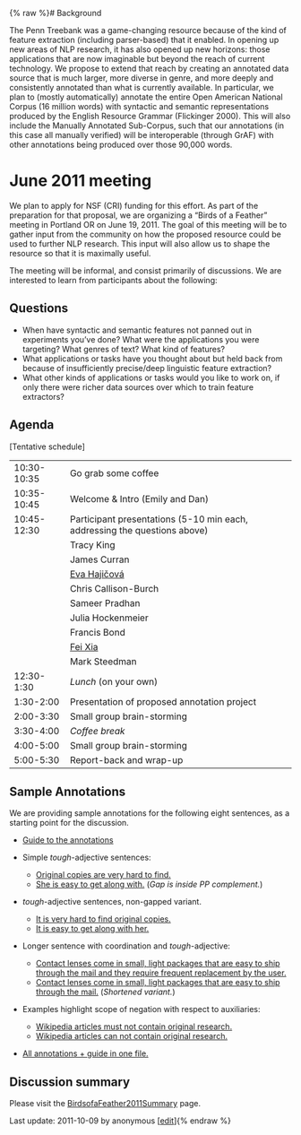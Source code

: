 {% raw %}# Background

The Penn Treebank was a game-changing resource because of the kind of
feature extraction (including parser-based) that it enabled. In opening
up new areas of NLP research, it has also opened up new horizons: those
applications that are now imaginable but beyond the reach of current
technology. We propose to extend that reach by creating an annotated
data source that is much larger, more diverse in genre, and more deeply
and consistently annotated than what is currently available. In
particular, we plan to (mostly automatically) annotate the entire Open
American National Corpus (16 million words) with syntactic and semantic
representations produced by the English Resource Grammar (Flickinger
2000). This will also include the Manually Annotated Sub-Corpus, such
that our annotations (in this case all manually verified) will be
interoperable (through GrAF) with other annotations being produced over
those 90,000 words.

# June 2011 meeting

We plan to apply for NSF (CRI) funding for this effort. As part of the
preparation for that proposal, we are organizing a “Birds of a Feather”
meeting in Portland OR on June 19, 2011. The goal of this meeting will
be to gather input from the community on how the proposed resource could
be used to further NLP research. This input will also allow us to shape
the resource so that it is maximally useful.

The meeting will be informal, and consist primarily of discussions. We
are interested to learn from participants about the following:

## Questions

- When have syntactic and semantic features not panned out in
experiments you’ve done? What were the applications you were
targeting? What genres of text? What kind of features?
- What applications or tasks have you thought about but held back from
because of insufficiently precise/deep linguistic feature
extraction?
- What other kinds of applications or tasks would you like to work on,
if only there were richer data sources over which to train feature
extractors?

## Agenda

\[Tentative schedule\]

|             |                                                                                         |
|-------------|-----------------------------------------------------------------------------------------|
| 10:30-10:35 | Go grab some coffee                                                                     |
| 10:35-10:45 | Welcome & Intro (Emily and Dan)                                                         |
| 10:45-12:30 | Participant presentations (5-10 min each, addressing the questions above)               |
|             | Tracy King                                                                              |
|             | James Curran                                                                            |
|             | [Eva Hajičová](http://faculty.washington.edu/ebender/BoaF/ACL-Portland-Anotace-DEF.pdf) |
|             | Chris Callison-Burch                                                                    |
|             | Sameer Pradhan                                                                          |
|             | Julia Hockenmeier                                                                       |
|             | Francis Bond                                                                            |
|             | [Fei Xia](http://faculty.washington.edu/ebender/BoaF/fxia.pdf)                          |
|             | Mark Steedman                                                                           |
| 12:30-1:30  | *Lunch* (on your own)                                                                   |
| 1:30-2:00   | Presentation of proposed annotation project                                             |
| 2:00-3:30   | Small group brain-storming                                                              |
| 3:30-4:00   | *Coffee break*                                                                          |
| 4:00-5:00   | Small group brain-storming                                                              |
| 5:00-5:30   | Report-back and wrap-up                                                                 |

## Sample Annotations

We are providing sample annotations for the following eight sentences,
as a starting point for the discussion.

- [Guide to the
annotations](http://faculty.washington.edu/ebender/BoaF-annotations/guide.txt)
- Simple *tough*-adjective sentences:
  
  - [Original copies are very hard to
find.](http://faculty.washington.edu/ebender/BoaF-annotations/s1.txt)
  - [She is easy to get along
with.](http://faculty.washington.edu/ebender/BoaF-annotations/s2.txt)
(*Gap is inside PP complement.*)
- *tough*-adjective sentences, non-gapped variant.
  
  - [It is very hard to find original
copies.](http://faculty.washington.edu/ebender/BoaF-annotations/s3.txt)
  - [It is easy to get along with
her.](http://faculty.washington.edu/ebender/BoaF-annotations/s4.txt)
- Longer sentence with coordination and *tough*-adjective:
  
  - [Contact lenses come in small, light packages that are easy to
ship through the mail and they require frequent replacement by
the
user.](http://faculty.washington.edu/ebender/BoaF-annotations/s5.txt)
  - [Contact lenses come in small, light packages that are easy to
ship through the
mail.](http://faculty.washington.edu/ebender/BoaF-annotations/s6.txt)
(*Shortened variant.*)
- Examples highlight scope of negation with respect to auxiliaries:
  - [Wikipedia articles must not contain original
research.](http://faculty.washington.edu/ebender/BoaF-annotations/s7.txt)
  - [Wikipedia articles can not contain original
research.](http://faculty.washington.edu/ebender/BoaF-annotations/s8.txt)
- [All annotations + guide in one
file.](http://faculty.washington.edu/ebender/BoaF-annotations/all.txt)

## Discussion summary

Please visit the
[BirdsofaFeather2011Summary](https://delph-in.github.io/docs/summits/BirdsofaFeather2011Summary) page.

Last update: 2011-10-09 by anonymous [[edit](https://github.com/delph-in/docs/wiki/BirdsofaFeather2011/_edit)]{% endraw %}